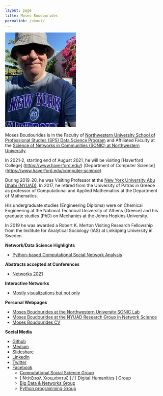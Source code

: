 ```yaml
---
layout: page
title: Moses Boudourides
permalink: /about/
---
```

![](images/IMG-1651.JPG)

Moses Boudourides is in the Faculty of [Northwestern University School of Professional Studies (SPS) Data Science Program](https://sps.northwestern.edu/masters/data-science/faculty.php) and Affiliated Faculty at the [Science of Networks in Communities (SONIC) at Northwestern University](http://sonic.northwestern.edu/people/affiliated-faculty/moses-boudourides/). 

In 2021-2, starting end of August 2021, he will be visiting [Haverford College] (https://www.haverford.edu/) [Department of Computer Science] (https://www.haverford.edu/computer-science).

During 2019-20, he was Visiting Professor at the [New York University Abu Dhabi (NYUAD)](https://nyuad.nyu.edu/en/). In 2017, he retired from the University of Patras in Greece as professor of Computational and Applied Mathematics at the Department of Mathematics.

His undergraduate studies (Engineering Diploma) were on Chemical Engineering at the National Technical University of Athens (Greece) and his graduate studies (PhD) on Mechanics at the Johns Hopkins University.

In 2019 he was awarded a Robert K. Merton Visiting Research Fellowship from the Institute for Analytical Sociology (IAS) at Linköping University in Sweden.

**Network/Data Science Highlights**
* [Python-based Computational Social Network Analysis](https://nbviewer.jupyter.org/github/mboudour/var/tree/master/CompSocialNetworkAnalysis/)

**Abstracts accepted at Conferences**
* [Networks 2021](https://sonic.northwestern.edu/sonic-faculty-affiliate-will-also-attend-networks2021/)

**Interactive Networks**
* [Mostly visualizations but not only](https://mboudour.github.io/var/index.html)

**Personal Webpages**
* [Moses Boudourides at the Northwestern University SONIC Lab](http://sonic.northwestern.edu/people/affiliated-faculty/moses-boudourides/)
* [Moses Boudourides at the NYUAD Research Group in Network Science](https://sites.google.com/nyu.edu/rgns/members)
* [Moses Boudourides CV](https://www.dropbox.com/s/s7n63zum1498q0i/Boudourides_CV_Aug2020a.pdf?dl=0)

**Social Media**
* [Github](https://github.com/mboudour)
* [Medium](https://medium.com/@mosabou)
* [Slideshare](https://www.slideshare.net/MosesBoudourides)
* [LinkedIn](https://www.linkedin.com/in/moses-boudourides-24aba121/)
* [Twitter](https://twitter.com/mosabou)
* [Facebook](https://www.facebook.com/moses.boudourides)
  - [Computational Social Science Group](https://www.facebook.com/groups/523771471380181/)
  - [[ Ντίτζιταλ Χιουμάνιτυζ ] / [ Digital Humanities ] Group](https://www.facebook.com/groups/1960653647501516/)
  - [Big Data & Networks Group](https://www.facebook.com/groups/925927650775110/)
  - [Python programming Group](https://www.facebook.com/groups/452410538247509/)
